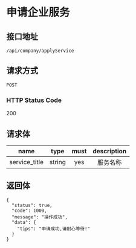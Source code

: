 # 申请企业服务

## 接口地址

`/api/company/applyService`

## 请求方式

`POST`

### HTTP Status Code

200

## 请求体

| name     | type     | must     | description |
|----------|:--------:|:--------:|:--------:|
| service_title            | string    | yes       | 服务名称 |


## 返回体

```json5
{
  "status": true,
  "code": 1000,
  "message": "操作成功",
  "data": {
    "tips": "申请成功,请耐心等待!"
  }
}
``` 
